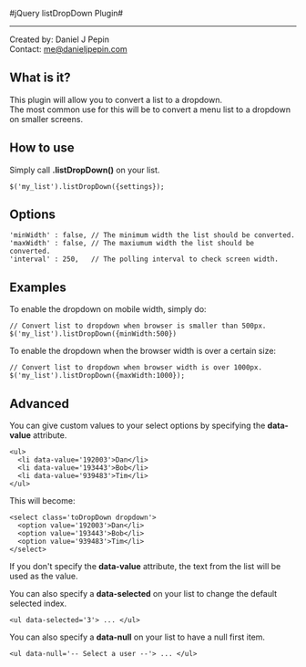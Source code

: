 #jQuery listDropDown Plugin#
*********************************************************
Created by: Daniel J Pepin  
Contact:    me@danieljpepin.com


What is it?
-----------
This plugin will allow you to convert a list to a dropdown.  
The most common use for this will be to convert a menu list to a dropdown on smaller screens.  

How to use
----------
Simply call **.listDropDown()** on your list.

    $('my_list').listDropDown({settings});


Options
-------
	'minWidth' : false, // The minimum width the list should be converted.
	'maxWidth' : false, // The maxiumum width the list should be converted.
	'interval' : 250,   // The polling interval to check screen width.

Examples
--------
To enable the dropdown on mobile width, simply do:

    // Convert list to dropdown when browser is smaller than 500px.
    $('my_list').listDropDown({minWidth:500})

To enable the dropdown when the browser width is over a certain size:

    // Convert list to dropdown when browser width is over 1000px.
    $('my_list').listDropDown({maxWidth:1000});

Advanced
--------
You can give custom values to your select options by specifying the **data-value** attribute.

    <ul>
      <li data-value='192003'>Dan</li>
      <li data-value='193443'>Bob</li>
      <li data-value='939483'>Tim</li>
    </ul>

This will become:

    <select class='toDropDown dropdown'>
      <option value='192003'>Dan</li>
      <option value='193443'>Bob</li>
      <option value='939483'>Tim</li>
    </select>

If you don't specify the **data-value** attribute, the text from the list will be used as the value.    
  
You can also specify a **data-selected** on your list to change the default selected index. 

    <ul data-selected='3'> ... </ul>

You can also specify a **data-null** on your list to have a null first item.

    <ul data-null='-- Select a user --'> ... </ul>



